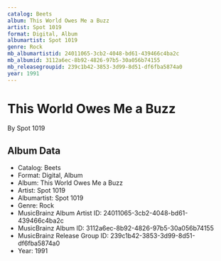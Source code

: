 ```yaml
---
catalog: Beets
album: This World Owes Me a Buzz
artist: Spot 1019
format: Digital, Album
albumartist: Spot 1019
genre: Rock
mb_albumartistid: 24011065-3cb2-4048-bd61-439466c4ba2c
mb_albumid: 3112a6ec-8b92-4826-97b5-30a056b74155
mb_releasegroupid: 239c1b42-3853-3d99-8d51-df6fba5874a0
year: 1991
---
```


# This World Owes Me a Buzz

By Spot 1019

## Album Data

- Catalog: Beets
- Format: Digital, Album
- Album: This World Owes Me a Buzz
- Artist: Spot 1019
- Albumartist: Spot 1019
- Genre: Rock
- MusicBrainz Album Artist ID: 24011065-3cb2-4048-bd61-439466c4ba2c
- MusicBrainz Album ID: 3112a6ec-8b92-4826-97b5-30a056b74155
- MusicBrainz Release Group ID: 239c1b42-3853-3d99-8d51-df6fba5874a0
- Year: 1991

